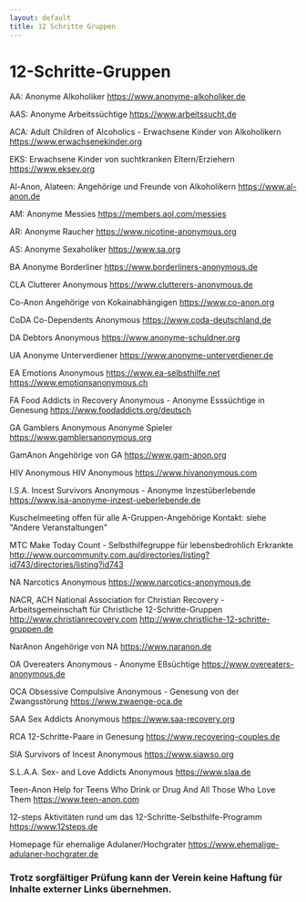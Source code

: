 ```yaml
---
layout: default
title: 12 Schritte Gruppen
---
```

# 12-Schritte-Gruppen

AA: Anonyme Alkoholiker
   <https://www.anonyme-alkoholiker.de>

AAS: Anonyme Arbeitssüchtige
   <https://www.arbeitssucht.de>

ACA: Adult Children of Alcoholics - Erwachsene Kinder von Alkoholikern
   <https://www.erwachsenekinder.org>

EKS: Erwachsene Kinder von suchtkranken Eltern/Erziehern
   <https://www.eksev.org>

Al-Anon, Alateen: Angehörige und Freunde von Alkoholikern 
   <https://www.al-anon.de>

AM: Anonyme Messies
   <https://members.aol.com/messies>

AR: Anonyme Raucher
   <https://www.nicotine-anonymous.org>

AS: Anonyme Sexaholiker
   <https://www.sa.org>

BA
Anonyme Borderliner
  <https://www.borderliners-anonymous.de>

CLA
Clutterer Anonymous
  <https://www.clutterers-anonymous.de>

Co-Anon
Angehörige     von Kokainabhängigen
  <https://www.co-anon.org>

CoDA
Co-Dependents Anonymous
  <https://www.coda-deutschland.de>

DA
Debtors Anonymous
  <https://www.anonyme-schuldner.org>

UA
Anonyme Unterverdiener
  <https://www.anonyme-unterverdiener.de>

EA
Emotions Anonymous
  <https://www.ea-selbsthilfe.net>
  <https://www.emotionsanonymous.ch>

FA
Food Addicts in Recovery Anonymous - Anonyme Esssüchtige in Genesung
<https://www.foodaddicts.org/deutsch>

GA
Gamblers   Anonymous 
Anonyme Spieler
  <https://www.gamblersanonymous.org>

GamAnon
Angehörige   von GA
  <https://www.gam-anon.org>

HIV  Anonymous
HIV   Anonymous
  <https://www.hivanonymous.com>

I.S.A.
Incest Survivors Anonymous - Anonyme Inzestüberlebende
  <https://www.isa-anonyme-inzest-ueberlebende.de>

Kuschelmeeting
 offen   für alle A-Gruppen-Angehörige
   Kontakt:   siehe "Andere Veranstaltungen"

MTC
Make Today Count - Selbsthilfegruppe für lebensbedrohlich Erkrankte
  <http://www.ourcommunity.com.au/directories/listing?id743/directories/listing?id743>

NA
 Narcotics   Anonymous
  <https://www.narcotics-anonymous.de>

NACR,   ACH
 National   Association for Christian Recovery -  Arbeitsgemeinschaft für
Christliche 12-Schritte-Gruppen
  <http://www.christianrecovery.com>
<http://www.christliche-12-schritte-gruppen.de>

NarAnon
Angehörige   von NA
  <https://www.naranon.de>

OA
Overeaters Anonymous - Anonyme Eßsüchtige
  <https://www.overeaters-anonymous.de>

OCA
Obsessive   Compulsive    Anonymous - Genesung
von der Zwangsstörung
  <https://www.zwaenge-oca.de>

SAA
Sex Addicts Anonymous
  <https://www.saa-recovery.org>

RCA
12-Schritte-Paare in Genesung
  <https://www.recovering-couples.de>

SIA
Survivors of   Incest Anonymous
  <https://www.siawso.org>

S.L.A.A.
Sex-   and Love Addicts Anonymous
  <https://www.slaa.de>

Teen-Anon
Help   for Teens Who Drink or Drug And All Those Who Love Them
  <https://www.teen-anon.com>

12-steps
Aktivitäten   rund um das 12-Schritte-Selbsthilfe-Programm
  <https://www.12steps.de>

Homepage für ehemalige Adulaner/Hochgrater
  <https://www.ehemalige-adulaner-hochgrater.de> 

### Trotz sorgfältiger Prüfung kann der Verein keine Haftung für Inhalte externer Links übernehmen.

